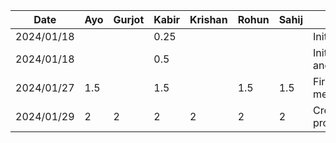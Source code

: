 | Date       | Ayo | Gurjot | Kabir | Krishan | Rohun | Sahij | Task                       |
|------------|-----|--------|-------|---------|-------|-------|----------------------------|
| 2024/01/18 |     |        | 0.25  |         |       |       | Initialize repo            |
| 2024/01/18 |     |        | 0.5   |         |       |       | Initialize android project |
| 2024/01/27 | 1.5 |        | 1.5   |         | 1.5   | 1.5   | First proposal meeting     |
| 2024/01/29 | 2   | 2      | 2     | 2       | 2     | 2     | Create+present proposal    |
